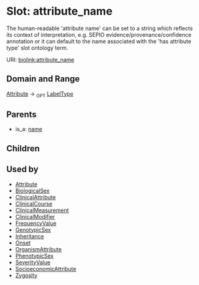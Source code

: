 
# Slot: attribute_name


The human-readable 'attribute name' can be set to a string which reflects its context of interpretation, e.g. SEPIO evidence/provenance/confidence annotation or it can default to the name associated with the 'has attribute type' slot ontology term.

URI: [biolink:attribute_name](https://w3id.org/biolink/vocab/attribute_name)


## Domain and Range

[Attribute](Attribute.md) ->  <sub>OPT</sub> [LabelType](types/LabelType.md)

## Parents

 *  is_a: [name](name.md)

## Children


## Used by

 * [Attribute](Attribute.md)
 * [BiologicalSex](BiologicalSex.md)
 * [ClinicalAttribute](ClinicalAttribute.md)
 * [ClinicalCourse](ClinicalCourse.md)
 * [ClinicalMeasurement](ClinicalMeasurement.md)
 * [ClinicalModifier](ClinicalModifier.md)
 * [FrequencyValue](FrequencyValue.md)
 * [GenotypicSex](GenotypicSex.md)
 * [Inheritance](Inheritance.md)
 * [Onset](Onset.md)
 * [OrganismAttribute](OrganismAttribute.md)
 * [PhenotypicSex](PhenotypicSex.md)
 * [SeverityValue](SeverityValue.md)
 * [SocioeconomicAttribute](SocioeconomicAttribute.md)
 * [Zygosity](Zygosity.md)
